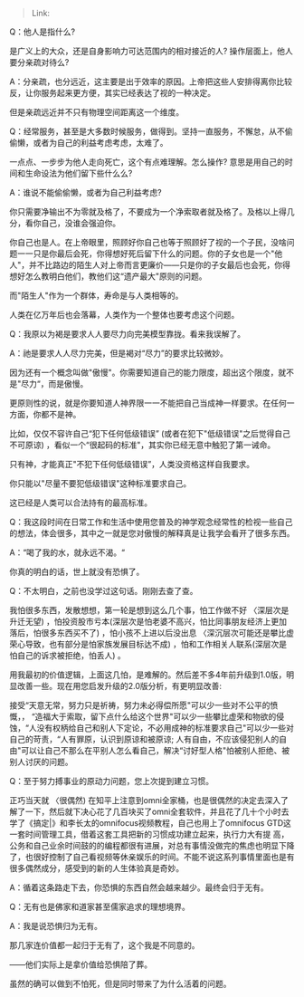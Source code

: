 > Link: 

Q：他人是指什么?

是广义上的大众，还是自身影响力可达范围内的相对接近的人? 操作层面上，他人要分亲疏对待么?

A：分亲疏，也分远近，这主要是出于效率的原因。上帝把这些人安排得离你比较反，让你服务起来更方便，其实已经表达了视的一种决定。

但是亲疏远近并不只有物理空间距离这一个维度。

Q：经常服务，甚至是大多数时候服务，做得到。坚持一直服务，不懈怠，从不偷偷懒，或者为自己的利益考虑考虑，太难了。

一点点、一步步为他人走向死亡，这个有点难理解。怎么操作? 意思是用自己的时间和生命设法为他们留下些什么么?

A：谁说不能偷偷懒，或者为自己利益考虑?

你只需要净输出不为零就及格了，不要成为一个净索取者就及格了。及格以上得几分，看你自己，没谁会强迫你。

你自己也是人。在上帝眼里，照顾好你自己也等于照顾好了视的一个子民，没啥问题一一只是你最后会死，你得想好死后留下什么的问题。你的子女也是一个"他人"，并不比路边的陌生人对上帝而言更廉价——只是你的子女最后也会死，你得想好怎么教明白他们，教他们这“遗产最大"原则的问题。

而"陌生人"作为一个群体，寿命是与人类相等的。

人类在亿万年后也会落幕，人类作为一个整体也要考虑这个问题。

Q：我原以为褐是要求人人要尽力向完美模型靠拢。看来我误解了。

A：祂是要求人人尽力完美，但是褐对“尽力”的要求比较微妙。

因为还有一个概念叫做"傲慢"。你需要知道自己的能力限度，超出这个限度，就不是"尽力“，而是傲慢。

更原则性的说，就是你要知道人神界限一一不能把自己当成神一样要求。在任何一方面，你都不是神。

比如，仅仅不容许自己“犯下任何低级错误” (或者在犯下"低级错误"之后觉得自己不可原谅) ，看似一个“很起码的标准"，其实你已经无意中触犯了第一诫命。

只有神，才能真正"不犯下任何低级错误”，人类没资格这样自我要求。

你只能以"尽量不要犯低级错误"这种标准要求自己。   

这已经是人类可以合法持有的最高标准。

Q：我这段时间在日常工作和生活中使用您普及的神学观念经常性的检视一些自己的想法，体会很多，其中之一就是您对傲慢的解释真是让我学会看开了很多东西。

A：“喝了我的水，就永远不渴。“

你真的明白的话，世上就没有恐惧了。

Q：不太明白，之前也没学过这句话。刚刚去查了查。

我怕很多东西，发散想想，第一轮是想到这么几个事，怕工作做不好 〈深层次是升迁无望) ，怕投资股市亏本(深层次是怕老婆不高兴，怕比同事朋友经济上更加落后，怕很多东西买不了) ，怕小孩不上进以后没出息 〈深沉层次可能还是攀比虚荣心导致，也有部分是怕家族发展目标达不成) ，怕和工作相关人联系(深层次是怕自己的诉求被拒绝，怕丢人) 。

用我最初的价值逻辑，上面这几怕，是难解的。然后差不多4年前升级到1.0版，明显改善一些。现在用您启发升级的2.0版分析，有更明显改善:

接受“天意无常，努力只是祈祷，努力未必得偿所愿"可以少一些对不公平的愤慨，， “造福大于索取，留下点什么给这个世界"可以少一些攀比虚荣和物欲的侵蚀，“人没有权柄给自己和别人下定论，不必用成神的标准要求自己"可以少一些对自己的苛责，“人有罪原，认识到原谅和被原谅; 人有自由，不应该侵犯别人的自由"可以让自己不那么在平别人怎么看自己，解决“讨好型人格"怕被别人拒绝、被别人讨厌的问题。

Q：至于努力搏事业的原动力问题，您上次提到建立习惯。

正巧当天就 〈很偶然) 在知平上注意到omni全家桶，也是很偶然的决定去深入了解了一下，然后就下决心花了几百块买了omni全套软件，并且花了几十个小时去学了《搞定|》和李长太的omnifocus视频教程，自己也用上了omnifocus GTD这一套时间管理工具，借着这套工具把新的习惯成功建立起来，执行力大有提
高，公务和自己业余时间鼓的的编程都很有进展，对总有事情没做完的焦虑也明显下降了，也很好控制了自己看视频等休亲娱乐的时间。不能不说这系列事情里面也是有很多偶然成分，感受到的新的人生体验真是奇妙。

A：循着这条路走下去，你恐惧的东西自然会越来越少。最终会归于无有。

Q：无有也是佛家和道家甚至儒家追求的理想境界。

A：我是说恐惧归为无有。

那几家连价值都一起归于无有了，这个我是不同意的。

——他们实际上是拿价值给恐惧陪了葬。

虽然的确可以做到不怕死，但是同时带来了为什么活着的问题。
